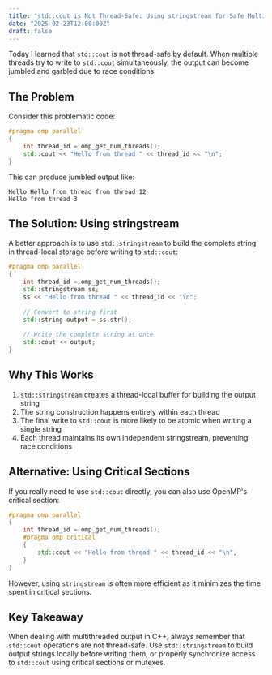 ```yaml
---
title: "std::cout is Not Thread-Safe: Using stringstream for Safe Multithreaded Output in C++"
date: "2025-02-23T12:00:00Z"
draft: false
---
```


Today I learned that `std::cout` is not thread-safe by default. When multiple threads try to write to `std::cout` simultaneously, the output can become jumbled and garbled due to race conditions.

## The Problem

Consider this problematic code:

```cpp
#pragma omp parallel
{
    int thread_id = omp_get_num_threads();
    std::cout << "Hello from thread " << thread_id << "\n";
}
```

This can produce jumbled output like:
```
Hello Hello from thread from thread 12
Hello from thread 3
```

## The Solution: Using stringstream

A better approach is to use `std::stringstream` to build the complete string in thread-local storage before writing to `std::cout`:

```cpp
#pragma omp parallel
{
    int thread_id = omp_get_num_threads();
    std::stringstream ss;
    ss << "Hello from thread " << thread_id << "\n";
    
    // Convert to string first
    std::string output = ss.str();
    
    // Write the complete string at once
    std::cout << output;
}
```

## Why This Works

1. `std::stringstream` creates a thread-local buffer for building the output string
2. The string construction happens entirely within each thread
3. The final write to `std::cout` is more likely to be atomic when writing a single string
4. Each thread maintains its own independent stringstream, preventing race conditions

## Alternative: Using Critical Sections

If you really need to use `std::cout` directly, you can also use OpenMP's critical section:

```cpp
#pragma omp parallel
{
    int thread_id = omp_get_num_threads();
    #pragma omp critical
    {
        std::cout << "Hello from thread " << thread_id << "\n";
    }
}
```

However, using `stringstream` is often more efficient as it minimizes the time spent in critical sections.

## Key Takeaway

When dealing with multithreaded output in C++, always remember that `std::cout` operations are not thread-safe. Use `std::stringstream` to build output strings locally before writing them, or properly synchronize access to `std::cout` using critical sections or mutexes.